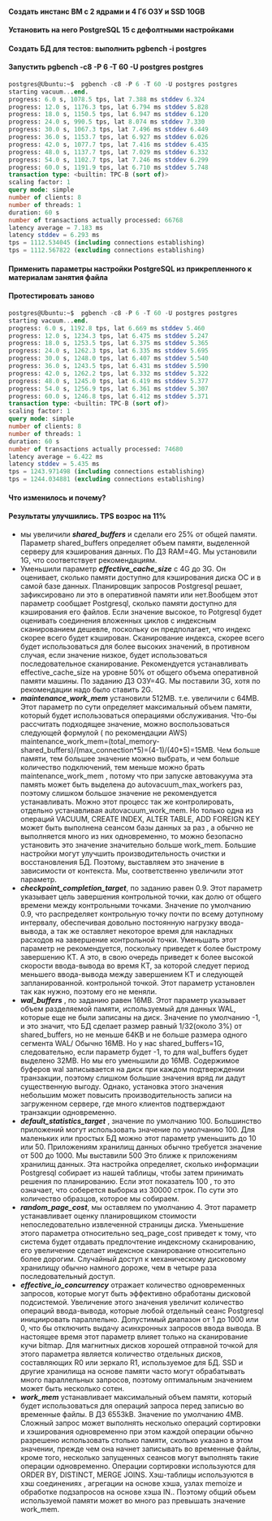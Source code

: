 #### Создать инстанс ВМ с 2 ядрами и 4 Гб ОЗУ и SSD 10GB
#### Установить на него PostgreSQL 15 с дефолтными настройками
#### Создать БД для тестов: выполнить pgbench -i postgres
#### Запустить pgbench -c8 -P 6 -T 60 -U postgres postgres
```sql
postgres@Ubuntu:~$  pgbench -c8 -P 6 -T 60 -U postgres postgres
starting vacuum...end.
progress: 6.0 s, 1078.5 tps, lat 7.388 ms stddev 6.324
progress: 12.0 s, 1176.3 tps, lat 6.794 ms stddev 5.828
progress: 18.0 s, 1150.5 tps, lat 6.947 ms stddev 6.120
progress: 24.0 s, 990.5 tps, lat 8.074 ms stddev 7.330
progress: 30.0 s, 1067.3 tps, lat 7.496 ms stddev 6.449
progress: 36.0 s, 1153.7 tps, lat 6.927 ms stddev 6.026
progress: 42.0 s, 1077.7 tps, lat 7.416 ms stddev 6.435
progress: 48.0 s, 1137.7 tps, lat 7.029 ms stddev 6.332
progress: 54.0 s, 1102.7 tps, lat 7.246 ms stddev 6.299
progress: 60.0 s, 1191.9 tps, lat 6.710 ms stddev 5.748
transaction type: <builtin: TPC-B (sort of)>
scaling factor: 1
query mode: simple
number of clients: 8
number of threads: 1
duration: 60 s
number of transactions actually processed: 66768
latency average = 7.183 ms
latency stddev = 6.293 ms
tps = 1112.534045 (including connections establishing)
tps = 1112.567822 (excluding connections establishing)
```
#### Применить параметры настройки PostgreSQL из прикрепленного к материалам занятия файла
#### Протестировать заново
```sql
postgres@Ubuntu:~$  pgbench -c8 -P 6 -T 60 -U postgres postgres
starting vacuum...end.
progress: 6.0 s, 1192.8 tps, lat 6.669 ms stddev 5.460
progress: 12.0 s, 1234.3 tps, lat 6.475 ms stddev 5.247
progress: 18.0 s, 1253.5 tps, lat 6.375 ms stddev 5.365
progress: 24.0 s, 1262.3 tps, lat 6.335 ms stddev 5.695
progress: 30.0 s, 1248.0 tps, lat 6.407 ms stddev 5.540
progress: 36.0 s, 1243.5 tps, lat 6.431 ms stddev 5.590
progress: 42.0 s, 1262.2 tps, lat 6.332 ms stddev 5.322
progress: 48.0 s, 1245.0 tps, lat 6.419 ms stddev 5.377
progress: 54.0 s, 1256.9 tps, lat 6.361 ms stddev 5.307
progress: 60.0 s, 1246.8 tps, lat 6.412 ms stddev 5.371
transaction type: <builtin: TPC-B (sort of)>
scaling factor: 1
query mode: simple
number of clients: 8
number of threads: 1
duration: 60 s
number of transactions actually processed: 74680
latency average = 6.422 ms
latency stddev = 5.435 ms
tps = 1243.971498 (including connections establishing)
tps = 1244.034881 (excluding connections establishing)
```
#### Что изменилось и почему?
#### Результаты улучшились. TPS возрос на 11%
* мы увеличили ___shared_buffers___ и сделали его 25% от общей памяти. Параметр shared_buffers определяет объем памяти, выделенной серверу для кэширования данных. По ДЗ RAM=4G. Мы установили 1G, что соответствует рекомендациям. 
* Уменьшили параметр ___effective_cache_size___ с 4G до 3G. Он оценивает, сколько памяти доступно для кэширования диска ОС и в самой базе данных. Планировщик запросов Postgresql решает, зафиксировано ли это в оперативной памяти или нет.Вообщем этот параметр сообщает Postgresql, сколько памяти доступно для кэширования его файлов. Если значение высокое, то Potgresql будет оценивать соединения вложенных циклов с индексным сканированием дешевле, поскольку он предполагает, что индекс скорее всего будет кэширован. Сканирование индекса, скорее всего будет использоваться для более высоких значений, в противном случая, если значение низкое, будет использоваться последовательное сканирование. Рекомендуется устанавливать effective_cache_size на уровне 50% от общего объема оперативной памяти машины. По заданию ДЗ ОЗУ=4G. Мы поставили 3G, хотя по рекомендации надо было ставить 2G.
* ___maintenance_work_mem___ установили 512MB. т.е. увеличили с 64MB. Этот параметр по сути определяет максимальный объем памяти, который будет использоваться операциями обслуживания. Что-бы рассчитать подходящее значение, можно воспользоваться следующей формулой ( по рекомендации AWS) maintenance_work_mem=(total_memory-shared_buffers)/(max_connection\*5)=(4-1)/(40\*5)=15MB. Чем больше памяти, тем большее значение можно выбрать, и чем больше количество подключений, тем меньше можно брать maintenance_work_mem , потому что при запуске автовакуума эта память может быть выделена до autovacuum_max_workers раз, поэтому слишком большое значение не рекомендуется устанавливать. Можно этот процесс так же контролировать, отдельно устанавливая autovacuum_work_mem. Но только одна из операций VACUUM, CREATE INDEX, ALTER TABLE, ADD FOREIGN KEY может быть выполнена сеансом базы данных за раз , а обычно не выполняется много из них одновременно, то можно безопасно установить это значение значительно больше work_mem. Большие настройки могут улучшить производительность очистки и восстановления БД. Поэтому, выставляем это значение в зависимости от контекста. Мы, соответственно увеличили этот параметр.
* ___checkpoint_completion_target___, по заданию равен 0.9. Этот параметр указывает цель завершения контрольной точки, как долю от общего времени между контрольными точками. Значение по умолчанию 0.9, что распределяет контрольную точку почти по всему дотупному интервалу, обеспечивая довольно постоянную нагрузку ввода-вывода, а так же оставляет некоторое время для накладных расходов на завершение контрольной точки. Уменьшать этот параметр не рекомендуется, поскольку приведет к более быстрому завершению КТ. А это, в свою очередь приведет к более высокой скорости ввода-вывода во время КТ, за которой следует период меньшего ввода-вывода между завершением КТ и следующей запланированной. контрольной точкой. Этот параметр установлен так как нужно, поэтому его не меняли.
* ___wal_buffers___ , по заданию равен 16MB. Этот параметр указывает объем разделяемой памяти, используемый для данных WAL, которые еще не были записаны на диск. Значение по умолчанию -1, и это значит, что БД сделает размер равный 1/32(около 3%) от shared_buffers, но не меньше 64KB и не больше размера одного сегмента WAL/ Обычно 16MB. Но у нас shared_buffers=1G, следовательно, если параметр будет -1, то для wal_buffers будет выделено 32MB. Но мы его уменьшили до 16MB. Содержимое буферов wal записывается на диск при каждом подтверждении транзакции, поэтому слишком большие значения вряд ли дадут существенную выгоду. Однако, установка этого значения небольшим может повысить производительность записи на загруженном сервере, где много клиентов подтверждают транзакции одновременно.
* ___default_statistics_target___ , значение по умолчанию 100. Большинство приложений могут использовать значение по умолчанию 100. Для маленьких или простых БД можно этот параметр уменьшить до 10 или 50. Приложениям хранилищ данных обычно требуется значение от 500 до 1000. Мы выставили 500 Это ближе к приложениям хранилищ данных. Эта настройка определяет, сколько информации Postgresql собирает из нашей таблицы, чтобы затем принимать решения по планированию. Если этот показатель 100 , то это означает, что соберется выборка из 30000 строк. По сути это количество образцов, которое мы собираем.
* ___random_page_cost___, мы оставляем по умолчанию 4. Этот параметр устанавливает оценку планировщиком стоимости непоследовательно извлеченной страницы диска. Уменьшение этого параметра относительно seq_page_cost приведет к тому, что система будет отдавать предпочтение индексному сканированию, его увеличение сделает индексное сканирование относительно более дорогим. Случайный доступ к механическому дисковому хранилищу обычно намного дороже, чем в четыре раза последовательный доступ.
* ___effective_io_concurrency___ отражает количество одновременных запросов, которые могут быть эффективно обработаны дисковой подсистемой. Увеличение этого значения увеличит количество операций ввода-вывода, которые любой отдельный сеанс Postgresql инициировать параллельно. Допустимый диапазон от 1 до 1000 или 0, что бы отключить выдачу асинхронных запросов ввода вывода. В настоящее время этот параметр влияет только на сканирование кучи bitmap. Для магнитных дисков хорошей отправной точкой для этого параметра является количество отдельных дисков, составляющих R0 или зеркало R1, используемое для БД. SSD и другие хранилища на основе памяти часто могут обрабатывать много параллельных запросов, поэтому оптимальным значением может быть несколько сотен.
* ___work_mem___ устанавливает максимальный объем памяти, который будет использоваться для операций запроса перед записью во временные файлы. В ДЗ 6553kB. Значение по умолчанию 4MB. Сложный запрос может выполнять несколько операций сортировки и хэширования одновременно при этом каждой операции обычно разрешено использовать столько памяти, сколько указано в этом значении, прежде чем она начнет записывать во временные файлы, кроме того, несколько запущенных сеансов могут выполнять такие операции одновременно. Операции сортировки используются для ORDER BY, DISTINCT, MERGE JOINS. Хэш-таблицы используются в хэш соединениях , агрегации на основе хэша, узлах memoize и обработке подзапросов на основе хэша IN.. Поэтому общий обьем используемой памяти может во много раз превышать значение work_mem. 
